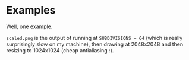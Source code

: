 # Examples

Well, one example.

`scaled.png` is the output of running at `SUBDIVISIONS = 64` (which is
really surprisingly slow on my machine), then drawing at 2048x2048 and
then resizing to 1024x1024 (cheap antialiasing :).
